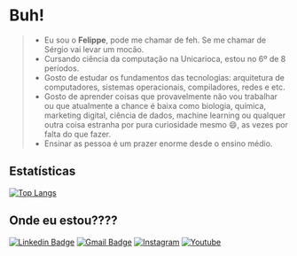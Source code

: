 # Buh!

> - Eu sou o **Felippe**, pode me chamar de feh. Se me chamar de Sérgio vai levar um mocão.
> - Cursando ciência da computação na Unicarioca, estou no 6º de 8 períodos.
> - Gosto de estudar os fundamentos das tecnologias: arquitetura de computadores, sistemas operacionais, compiladores, redes e etc.
> - Gosto de aprender coisas que provavelmente não vou trabalhar ou que atualmente a chance é baixa como biologia, química, marketing digital, ciência de dados, machine learning ou qualquer outra coisa estranha por pura curiosidade mesmo 😄, as vezes por falta do que fazer.
> - Ensinar as pessoa é um prazer enorme desde o ensino médio.

## Estatísticas
[![Top Langs](https://github-readme-stats.vercel.app/api/top-langs/?username=felippedesouza&layout=compact&hide_border=true&theme=dracula&hide=HTML,CSS,Java,Jupyter%20Notebook,Blade,Vue)](https://github.com/anuraghazra/github-readme-stats)

## Onde eu estou????
[![Linkedin Badge](https://img.shields.io/badge/-LinkedIn-blue?logo=Linkedin&logoColor=white&link=https://www.linkedin.com/in/sergiofelippe-deiro/)](https://www.linkedin.com/in/sergiofelippe-deiro/)
[![Gmail Badge](https://img.shields.io/badge/-Gmail-c14438?logo=Gmail&logoColor=white&link=mailto:sergiofelippe.deiro@gmail.com)](mailto:sergiofelippe.deiro@gmail.com)
[![Instagram](https://img.shields.io/badge/-Instagram-E4405F?&logo=Instagram&logoColor=FFFFFF)](https://www.instagram.com/felippe.souza/)
[![Youtube](https://img.shields.io/badge/-Youtube-cc0000?&logo=Youtube&logoColor=FFFFFF)](https://www.youtube.com/channel/UC2B0tPYW4yPf21krPS0fBcw)


<!--
**felippedesouza/felippedesouza** is a ✨ _special_ ✨ repository because its `README.md` (this file) appears on your GitHub profile.

Here are some ideas to get you started:

- 🔭 I’m currently working on ...
- 🌱 I’m currently learning ...
- 👯 I’m looking to collaborate on ...
- 🤔 I’m looking for help with ...
- 💬 Ask me about ...
- 📫 How to reach me: ...
- 😄 Pronouns: ...
- ⚡ Fun fact: ...
-->
